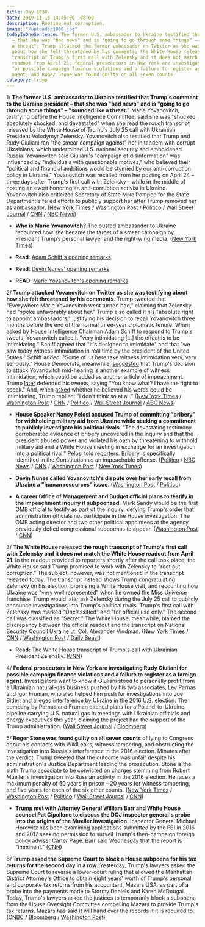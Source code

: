 ```yaml
---
title: Day 1030
date: 2019-11-15 14:45:00 -08:00
description: Rooting out corruption.
image: "/uploads/1030.jpg"
todayInOneSentence: The former U.S. ambassador to Ukraine testified that Trump's comment
  – that she was "bad news" and is "going to go through some things" – "sounded like
  a threat"; Trump attacked the former ambassador on Twitter as she was testifying
  about how she felt threatened by his comments; the White House released the rough
  transcript of Trump's first call with Zelensky and it does not match the White House
  readout from April 21; federal prosecutors in New York are investigating Rudy Giuliani
  for possible campaign finance violations and a failure to register as a foreign
  agent; and Roger Stone was found guilty on all seven counts.
category: trump
---
```


1/ **The former U.S. ambassador to Ukraine testified that Trump's comment to the Ukraine president – that she was "bad news" and is "going to go through some things" – "sounded like a threat."** Marie Yovanovitch, testifying before the House Intelligence Committee, said she was "shocked, absolutely shocked, and devastated" when she read the rough transcript released by the White House of Trump's July 25 call with Ukrainian President Volodymyr Zelensky. Yovanovitch also testified that Trump and Rudy Giuliani ran "the smear campaign against" her in tandem with corrupt Ukrainians, which undermined U.S. national security and emboldened Russia. Yovanovitch said Giuliani's "campaign of disinformation" was influenced by "individuals with questionable motives," who believed their "political and financial ambitions would be stymied by our anti-corruption policy in Ukraine." Yovanovitch was recalled from her posting on April 24 – three days after Trump's first call with Zelensky – while in the middle of hosting an event honoring an anti-corruption activist in Ukraine. Yovanovitch also criticized Secretary of State Mike Pompeo for the State Department's failed efforts to publicly support her after Trump removed her as ambassador. ([New York Times](https://www.nytimes.com/2019/11/15/us/politics/impeachment-hearings.html#link-44c04ece) / [Washington Post](https://www.washingtonpost.com/politics/impeachment-hearings-live-updates/2019/11/15/c4b9f0f4-0726-11ea-8292-c46ee8cb3dce_story.html) / [Politico](https://www.politico.com/news/2019/11/15/trump-yovanovitch-impeachment-070988) / [Wall Street Journal](https://www.wsj.com/livecoverage/yovanovitch-impeachment-hearing) / [CNN](https://www.cnn.com/politics/live-news/impeachment-hearing-11-15-19/index.html) / [NBC News](https://www.nbcnews.com/politics/trump-impeachment-inquiry/live-blog/impeachment-hearings-live-updates-yovanovitch-s-testimony-n1082501))

* **Who is Marie Yovanovitch?** The ousted ambassador to Ukraine recounted how she became the target of a smear campaign by President Trump’s personal lawyer and the right-wing media. ([New York Times](https://www.nytimes.com/2019/11/15/us/politics/marie-yovanovitch-facts-bio.html))

* **Read**: [Adam Schiff's opening remarks](https://www.cnn.com/2019/11/15/politics/adam-schiff-opening-remarks-marie-yovanovitch/index.html)

* **Read**: [Devin Nunes' opening remarks](https://www.cnn.com/2019/11/15/politics/devin-nunes-opening-remarks-marie-yovanovitch/index.html)

* **READ**: [Marie Yovanovitch's opening remarks](https://www.cnn.com/2019/11/15/politics/marie-yovanovitch-opening-remarks/index.html)

2/ **Trump attacked Yovanovitch on Twitter as she was testifying about how she felt threatened by his comments**. Trump tweeted that "Everywhere Marie Yovanovitch went turned bad," claiming that Zelensky had "spoke unfavorably about her." Trump also called it his "absolute right to appoint ambassadors," justifying his decision to recall Yovanovitch three months before the end of the normal three-year diplomatic tenure. When asked by House Intelligence Chairman Adam Schiff to respond to Trump's tweets, Yovanovitch called it "very intimidating \[...\] the effect is to be intimidating." Schiff agreed that "it's designed to intimidate" and that "we saw today witness intimidation in real time by the president of the United States." Schiff added: "Some of us here take witness intimidation very, very seriously." House Democrats, meanwhile, [suggested](https://www.washingtonpost.com/politics/impeachment-hearings-live-updates/2019/11/15/c4b9f0f4-0726-11ea-8292-c46ee8cb3dce_story.html#link-DQLCZQJBEU4OLH6WIK6VPWWZ34) that Trump's decision to attack Yovanovitch mid-hearing is another example of witness intimidation, which could be added as another article of impeachment. Trump [later](https://www.cnn.com/politics/live-news/impeachment-hearing-11-15-19/h_5ef82fac3a6dd04bcaccf8d2652a90d7) defended his tweets, saying "You know what? I have the right to speak." And, when [asked](https://www.washingtonpost.com/politics/impeachment-hearings-live-updates/2019/11/15/c4b9f0f4-0726-11ea-8292-c46ee8cb3dce_story.html#link-DWJVYKSXVYYWLHVP4HJJXEVXZU) whether he believed his words could be intimidating, Trump replied: "I don't think so at all." ([New York Times](https://www.nytimes.com/2019/11/15/us/politics/trump-witness-intimidation.html) / [Washington Post](https://www.washingtonpost.com/politics/impeachment-hearings-live-updates/2019/11/15/c4b9f0f4-0726-11ea-8292-c46ee8cb3dce_story.html#link-K2EKGZWTOI6TZM4AYLXXF7XRXA) / [CNN](https://www.cnn.com/2019/11/15/politics/public-impeachment-hearings-day-2/index.html) / [Politico](https://www.politico.com/news/2019/11/15/trump-impeachment-witness-intimidation-071129) / [Wall Street Journal](https://www.wsj.com/livecoverage/yovanovitch-impeachment-hearing#LCcard-1573832211) / [ABC News](https://abcnews.go.com/Politics/trump-trashes-ambassador-ukraine-marie-yovanovitch-impeachment-hearing/story?id=67042490))

* **House Speaker Nancy Pelosi accused Trump of committing "bribery" for withholding military aid from Ukraine while seeking a commitment to publicly investigate his political rivals**. "The devastating testimony corroborated evidence of bribery uncovered in the inquiry and that the president abused power and violated his oath by threatening to withhold military aid and a White House meeting in exchange for an investigation into a political rival," Pelosi told reporters. Bribery is specifically identified in the Constitution as an impeachable offense. ([Politico](https://www.politico.com/news/2019/11/14/pelosi-trump-bribery-impeachment-070914) / [NBC News](https://www.nbcnews.com/politics/trump-impeachment-inquiry/pelosi-first-impeachment-testimony-corroborated-evidence-bribery-n1082311) / [CNN](https://www.cnn.com/2019/11/14/politics/impeachment-watch-november-14/index.html) / [Washington Post](https://www.washingtonpost.com/politics/pelosi-calls-trumps-actions-bribery-as-democrats-sharpen-case-for-impeachment/2019/11/14/0ee9a202-0702-11ea-b17d-8b867891d39d_story.html) / [New York Times](https://www.nytimes.com/2019/11/14/us/politics/pelosi-impeachment-bribery.html))

* **Devin Nunes called Yovanovitch's dispute over her early recall from Ukraine a "human resources" issue**. ([Washington Post](https://www.washingtonpost.com/politics/impeachment-hearings-live-updates/2019/11/15/c4b9f0f4-0726-11ea-8292-c46ee8cb3dce_story.html#link-CFHLUVNGZE3GTLIN2OOQJKV63A) / [Politico](https://www.politico.com/news/2019/11/15/yovanovitch-impeachment-hearings-live-highlights-and-updates-071053))

* **A career Office of Management and Budget official plans to testify in the impeachment inquiry if subpoenaed**. Mark Sandy would be the first OMB official to testify as part of the inquiry, defying Trump's order that administration officials not participate in the House investigation. The OMB acting director and two other political appointees at the agency previously defied congressional subpoenas to appear. ([Washington Post](https://www.washingtonpost.com/us-policy/2019/11/14/career-white-house-budget-official-expected-break-ranks-testify-impeachment-inquiry/) / [CNN](https://www.cnn.com/2019/11/14/politics/mark-sanady-omb-official/index.html)) 

3/ **The White House released the rough transcript of Trump's first call with Zelensky and it does not match the White House readout from April 21**. In the readout provided to reporters shortly after the call took place, the White House said Trump promised to work with Zelensky to "root out corruption." The subject, however, was not mentioned in the transcript released today. The transcript instead shows Trump congratulating Zelensky on his election, promising a White House visit, and recounting how Ukraine was "very well represented" when he owned the Miss Universe franchise. Trump would later ask Zelensky during the July 25 call to publicly announce investigations into Trump's political rivals. Trump's first call with Zelensky was marked "Unclassified" and "for official use only." The second call was classified as "Secret." The White House, meanwhile, blamed the discrepancy between the official readout and the transcript on National Security Council Ukraine Lt. Col. Alexander Vindman. ([New York Times](https://www.nytimes.com/2019/11/15/us/politics/trump-phone-call-transcript.html) / [CNN](https://www.cnn.com/2019/11/15/politics/donald-trump-volodymyr-zelensky-white-house-transcript-april-call/index.html) / [Washington Post](https://www.washingtonpost.com/politics/impeachment-hearings-live-updates/2019/11/15/c4b9f0f4-0726-11ea-8292-c46ee8cb3dce_story.html) / [Daily Beast](https://www.thedailybeast.com/transcript-shows-wh-made-up-details-of-trumps-zelensky-call))

* **Read:** The White House transcript of Trump's call with Ukrainian President Zelensky. ([CNN](https://www.cnn.com/2019/11/15/politics/read-white-house-transcript-trump-zelensky-call/index.html))

4/ **Federal prosecutors in New York are investigating Rudy Giuliani for possible campaign finance violations and a failure to register as a foreign agent**. Investigators want to know if Giuliani stood to personally profit from a Ukrainian natural-gas business pushed by his two associates, Lev Parnas and Igor Fruman, who also helped him push for investigations into Joe Biden and alleged interference by Ukraine in the 2016 U.S. election. The company by Parnas and Fruman pitched plans for a Poland-to-Ukraine pipeline carrying U.S. natural gas in meetings with Ukrainian officials and energy executives this year, claiming the project had the support of the Trump administration. ([Wall Street Journal](https://www.wsj.com/articles/federal-prosecutors-probe-giulianis-links-to-ukrainian-energy-projects-11573837576) / [Bloomberg](https://www.bloomberg.com/news/articles/2019-11-15/giuliani-faces-u-s-probe-on-campaign-finance-lobbying-breaches))

5/ **Roger Stone was found guilty on all seven counts** of lying to Congress about his contacts with WikiLeaks, witness tampering, and obstructing the investigation into Russia's interference in the 2016 election. Minutes after the verdict, Trump tweeted that the outcome was unfair despite his administration's Justice Department leading the prosecution. Stone is the sixth Trump associate to be convicted on charges stemming from Robert Mueller's investigation into Russian activity in the 2016 election. He faces a maximum penalty of 50 years in prison – 20 years for witness tampering, and five years for each of the six other counts. ([New York Times](https://www.nytimes.com/2019/11/15/us/politics/roger-stone-trial-guilty.html) / [Washington Post](https://www.washingtonpost.com/local/public-safety/roger-stone-jury-weighs-evidence-and-a-defense-move-to-make-case-about-mueller/2019/11/15/554fff5a-06ff-11ea-8292-c46ee8cb3dce_story.html) / [Politico](https://www.politico.com/news/2019/11/15/roger-stone-found-guilty-of-lying-to-congress-witness-tampering-071124) / [Wall Street Journal](https://www.wsj.com/articles/roger-stone-found-guilty-of-lying-to-congress-11573836593) / [CNN](https://www.cnn.com/2019/11/15/politics/roger-stone-trial-verdict/index.html))

* **Trump met with Attorney General William Barr and White House counsel Pat Cipollone to discuss the DOJ inspector general's probe into the origins of the Mueller investigation**. Inspector General Michael Horowitz has been examining applications submitted by the FBI in 2016 and 2017 seeking permission to surveil Trump's then-campaign foreign policy adviser Carter Page. Barr said Wednesday that the report is "imminent." ([CNN](https://www.cnn.com/2019/11/14/politics/trump-barr-cipollone-horowitz-report/index.html))

6/ **Trump asked the Supreme Court to block a House subpoena for his tax returns for the second day in a row**. Yesterday, Trump's lawyers asked the Supreme Court to reverse a lower-court ruling that allowed the Manhattan District Attorney's Office to obtain eight years' worth of Trump's personal and corporate tax returns from his accountant, Mazars USA, as part of a probe into the payments made to Stormy Daniels and Karen McDougal. Today, Trump's lawyers asked the justices to temporarily block a subpoena from the House Oversight Committee compelling Mazars to provide Trump's tax returns. Mazars has said it will hand over the records if it is required to. ([CNBC](https://www.cnbc.com/2019/11/15/trump-asks-supreme-court-to-block-tax-return-subpoena-from-house.html) / [Bloomberg](https://www.bloomberg.com/news/articles/2019-11-15/trump-asks-supreme-court-to-block-house-subpoena-for-records) / [Washington Post](https://www.washingtonpost.com/politics/courts_law/trump-asks-supreme-court-to-shield-his-tax-returns-from-prosecutors-setting-up-historic-separation-of-power-showdown/2019/11/14/d7b176a0-04dd-11ea-8292-c46ee8cb3dce_story.html))